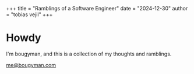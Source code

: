 +++
title = "Ramblings of a Software Engineer"
date = "2024-12-30"
author = "tobias vejil"
+++

# Howdy

I'm bougyman, and this is a collection of my thoughts and ramblings.

me@bougyman.com
